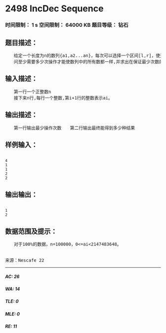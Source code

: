 # 2498 IncDec Sequence   
### 时间限制： 1 s     空间限制： 64000 KB     题目等级： 钻石  
## 题目描述：  

<pre>
　　给定一个长度为n的数列{a1,a2...an}，每次可以选择一个区间[l,r]，使这个区间内的数都加一或者都减一。  
　　问至少需要多少次操作才能使数列中的所有数都一样,并求出在保证最少次数的前提下,最终得到的数列有多少种。
</pre>
  
  
## 输入描述：  

<pre>
　　第一行一个正整数n   
　　接下来n行,每行一个整数,第i+1行的整数表示ai。
</pre>
  
  
## 输出描述：  

<pre>
　　第一行输出最少操作次数　　第二行输出最终能得到多少种结果
</pre>
  
  
## 样例输入：  

<pre><code>
4  
1  
1  
2  
2
</code></pre>
  
  
## 输出输出：  

<pre><code>
1  
2
</code></pre>
  
  
## 数据范围及提示：  

<pre>
　　对于100%的数据，n=100000，0<=ai<2147483648。
  

来源：Nescafe 22
</pre>
  
  
***  

##### AC: 26  
##### WA: 14  
##### TLE: 0  
##### MLE: 0  
##### RE: 11  
